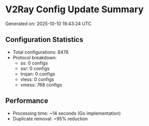 # V2Ray Config Update Summary
Generated on: 2025-10-10 19:43:24 UTC

## Configuration Statistics
- Total configurations: 8476
- Protocol breakdown:
  - ss: 0 configs
  - ssr: 0 configs
  - trojan: 0 configs
  - vless: 0 configs
  - vmess: 768 configs

## Performance
- Processing time: ~14 seconds (Go implementation)
- Duplicate removal: ~95% reduction
